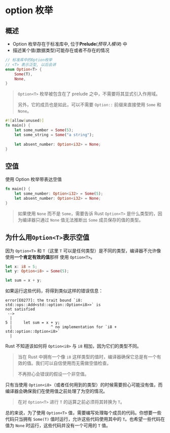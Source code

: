# option 枚举

## 概述

- Option 枚举存在于标准库中, 位于**Prelude**(*预导入模块*) 中
- 描述某个值(数据类型)可能存在或者不存在的情况

```rust
// 标准库中的Option枚举
// <T> 表示泛型, 以后会讲
enum Option<T> {
    Some(T),
    None,
}
```

> `Option<T>` 枚举被包含在了 prelude 之中，不需要将其显式引入作用域。
>
> 另外，它的成员也是如此，可以不需要 `Option::` 前缀来直接使用 `Some` 和 `None`。

```rust
#![allow(unused)]
fn main() {
	let some_number = Some(5);
	let some_string = Some("a string");
    
	let absent_number: Option<i32> = None;
}
```

## 空值

使用 Option 枚举带表达空值

```rust
fn main() {
    let some_number: Option<i32> = Some(5);
    let absent_number: Option<i32> = None;
}
```

> 如果使用 `None` 而不是 `Some`，需要告诉 Rust `Option<T>` 是什么类型的，因为编译器只通过 `None` 值无法推断出 `Some` 成员保存的值的类型。

## 为什么用`Option<T>`表示空值

因为 `Option<T>` 和 `T`（这里 `T` 可以是任何类型）是不同的类型，编译器不允许像使用**一个肯定有效的值**那样 使用 `Option<T>`。

```rust
let x: i8 = 5;
let y: Option<i8> = Some(5);

let sum = x + y;
```

如果运行这些代码，将得到类似这样的错误信息：

```shell
error[E0277]: the trait bound `i8: std::ops::Add<std::option::Option<i8>>` is
not satisfied
 -->
  |
5 |     let sum = x + y;
  |                 ^ no implementation for `i8 + std::option::Option<i8>`
  |
```

 Rust 不知道该如何将 `Option<i8>` 与 `i8` 相加，因为它们的类型不同。

> 当在 Rust 中拥有一个像 `i8` 这样类型的值时，编译器确保它总是有一个有效的值。我们可以自信使用而无需做空值检查。
>
> 不再担心会错误的假设一个非空值。

只有当使用 `Option<i8>`（或者任何用到的类型）的时候需要担心可能没有值，而编译器会确保我们在使用值之前处理了为空的情况。

> 在对 `Option<T>` 进行 `T` 的运算之前必须将其转换为 `T`。

总的来说，为了使用 `Option<T>` 值，需要编写处理每个成员的代码。你想要一些代码只当拥有 `Some(T)` 值时运行，允许这些代码使用其中的 `T`。也希望一些代码在值为 `None` 时运行，这些代码并没有一个可用的 `T` 值。